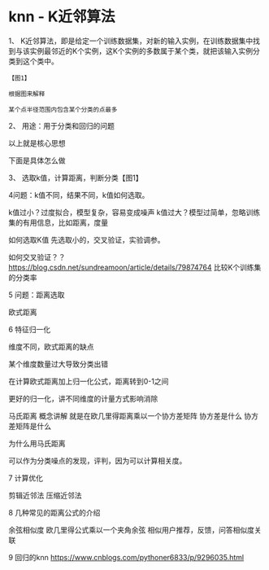 # knn - K近邻算法

1、	K近邻算法，即是给定一个训练数据集，对新的输入实例，在训练数据集中找到与该实例最邻近的K个实例，这K个实例的多数属于某个类，就把该输入实例分类到这个类中。

	【图1】

	根据图来解释

	某个点半径范围内包含某个分类的点最多

2、	用途：用于分类和回归的问题

以上就是核心思想

下面是具体怎么做

3、 选取k值，计算距离，判断分类【图1】

4问题：k值不同，结果不同，k值如何选取。

k值过小？过度拟合，模型复杂，容易变成噪声
k值过大？模型过简单，忽略训练集的有用信息，比如距离，度量

如何选取K值
先选取小的，交叉验证，实验调参。

如何交叉验证？？https://blog.csdn.net/sundreamoon/article/details/79874764
比较K个训练集的分类率

5 问题：距离选取

欧式距离

6 特征归一化

维度不同，欧式距离的缺点

某个维度数量过大导致分类出错

在计算欧式距离加上归一化公式，距离转到0-1之间

更好的归一化，讲不同维度的计量方式影响消除

马氏距离
概念讲解
就是在欧几里得距离乘以一个协方差矩阵
协方差是什么
协方差矩阵是什么

为什么用马氏距离

可以作为分类噪点的发现，评判，因为可以计算相关度。




7 计算优化

剪辑近邻法
压缩近邻法

8 几种常见的距离公式的介绍

余弦相似度
欧几里得公式乘以一个夹角余弦
相似用户推荐，反馈，问答相似度关联


9 回归的knn
https://www.cnblogs.com/pythoner6833/p/9296035.html